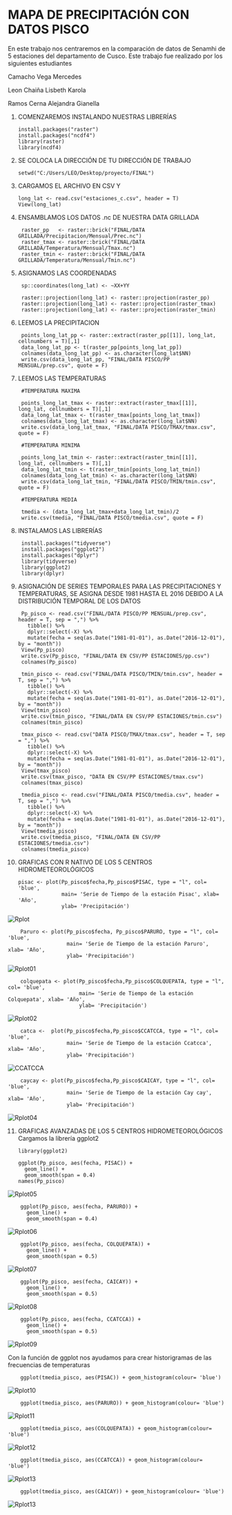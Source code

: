 # MAPA DE PRECIPITACIÓN CON DATOS PISCO
En este trabajo nos centraremos en la comparación de datos de Senamhi de 5 estaciones del departamento de Cusco. Este trabajo fue realizado por los siguientes estudiantes

Camacho Vega Mercedes

Leon Chaiña Lisbeth Karola

Ramos Cerna Alejandra Gianella

1. COMENZAREMOS INSTALANDO NUESTRAS LIBRERÍAS
  
       install.packages("raster")
       install.packages("ncdf4")
       library(raster)
       library(ncdf4)

2. SE COLOCA LA DIRECCIÓN DE TU DIRECCIÓN DE TRABAJO

       setwd("C:/Users/LEO/Desktop/proyecto/FINAL")
3. CARGAMOS EL ARCHIVO EN CSV Y 

       long_lat <- read.csv("estaciones_c.csv", header = T)
       View(long_lat)
4. ENSAMBLAMOS LOS DATOS .nc DE NUESTRA DATA GRILLADA

        raster_pp   <- raster::brick("FINAL/DATA GRILLADA/Precipitacion/Mensual/Prec.nc")
        raster_tmax <- raster::brick("FINAL/DATA GRILLADA/Temperatura/Mensual/Tmax.nc")
        raster_tmin <- raster::brick("FINAL/DATA GRILLADA/Temperatura/Mensual/Tmin.nc")

5. ASIGNAMOS LAS COORDENADAS

        sp::coordinates(long_lat) <- ~XX+YY

        raster::projection(long_lat) <- raster::projection(raster_pp)
        raster::projection(long_lat) <- raster::projection(raster_tmax)
        raster::projection(long_lat) <- raster::projection(raster_tmin)

6. LEEMOS LA PRECIPITACION

        points_long_lat_pp <- raster::extract(raster_pp[[1]], long_lat, cellnumbers = T)[,1]
        data_long_lat_pp <- t(raster_pp[points_long_lat_pp])
        colnames(data_long_lat_pp) <- as.character(long_lat$NN)
        write.csv(data_long_lat_pp, "FINAL/DATA PISCO/PP MENSUAL/prep.csv", quote = F)

7. LEEMOS LAS TEMPERATURAS

        #TEMPERATURA MAXIMA

        points_long_lat_tmax <- raster::extract(raster_tmax[[1]], long_lat, cellnumbers = T)[,1]
        data_long_lat_tmax <- t(raster_tmax[points_long_lat_tmax])
        colnames(data_long_lat_tmax) <- as.character(long_lat$NN)
        write.csv(data_long_lat_tmax, "FINAL/DATA PISCO/TMAX/tmax.csv", quote = F)

        #TEMPERATURA MINIMA

        points_long_lat_tmin <- raster::extract(raster_tmin[[1]], long_lat, cellnumbers = T)[,1]
        data_long_lat_tmin <- t(raster_tmin[points_long_lat_tmin])
        colnames(data_long_lat_tmin) <- as.character(long_lat$NN)
        write.csv(data_long_lat_tmin, "FINAL/DATA PISCO/TMIN/tmin.csv", quote = F)

        #TEMPERATURA MEDIA

        tmedia <- (data_long_lat_tmax+data_long_lat_tmin)/2
        write.csv(tmedia, "FINAL/DATA PISCO/tmedia.csv", quote = F)

8. INSTALAMOS LAS LIBRERÍAS

        install.packages("tidyverse")
        install.packages("ggplot2")
        install.packages("dplyr")
        library(tidyverse)
        library(ggplot2)
        library(dplyr)
        
9. ASIGNACIÓN DE SERIES TEMPORALES PARA LAS PRECIPITACIONES Y TEMPERATURAS, SE ASIGNA DESDE 1981 HASTA EL 2016 DEBIDO A LA DISTRIBUCIÓN TEMPORAL DE LOS DATOS

        Pp_pisco <- read.csv("FINAL/DATA PISCO/PP MENSUAL/prep.csv", header = T, sep = ",") %>%
          tibble() %>%
          dplyr::select(-X) %>%
          mutate(fecha = seq(as.Date("1981-01-01"), as.Date("2016-12-01"), by = "month"))
        View(Pp_pisco)
        write.csv(Pp_pisco, "FINAL/DATA EN CSV/PP ESTACIONES/pp.csv")
        colnames(Pp_pisco)

        tmin_pisco <- read.csv("FINAL/DATA PISCO/TMIN/tmin.csv", header = T, sep = ",") %>%
          tibble() %>%
          dplyr::select(-X) %>%
          mutate(fecha = seq(as.Date("1981-01-01"), as.Date("2016-12-01"), by = "month"))
        View(tmin_pisco)
        write.csv(tmin_pisco, "FINAL/DATA EN CSV/PP ESTACIONES/tmin.csv")
        colnames(tmin_pisco)

        tmax_pisco <- read.csv("DATA PISCO/TMAX/tmax.csv", header = T, sep = ",") %>%
          tibble() %>%
          dplyr::select(-X) %>%
          mutate(fecha = seq(as.Date("1981-01-01"), as.Date("2016-12-01"), by = "month"))
        View(tmax_pisco)
        write.csv(tmax_pisco, "DATA EN CSV/PP ESTACIONES/tmax.csv")
        colnames(tmax_pisco)

        tmedia_pisco <- read.csv("FINAL/DATA PISCO/tmedia.csv", header = T, sep = ",") %>%
          tibble() %>%
          dplyr::select(-X) %>%
          mutate(fecha = seq(as.Date("1981-01-01"), as.Date("2016-12-01"), by = "month"))
        View(tmedia_pisco)
        write.csv(tmedia_pisco, "FINAL/DATA EN CSV/PP ESTACIONES/tmedia.csv")
        colnames(tmedia_pisco)
        
10. GRAFICAS CON R NATIVO DE LOS 5 CENTROS HIDROMETEOROLÓGICOS

        pisac <- plot(Pp_pisco$fecha,Pp_pisco$PISAC, type = "l", col= 'blue',
                      main= 'Serie de Tiempo de la estación Pisac', xlab= 'Año',
                      ylab= 'Precipitación')
![Rplot](https://user-images.githubusercontent.com/77855207/107093083-a8570380-67d2-11eb-9b43-c75ceefe0bc4.png)

        Paruro <- plot(Pp_pisco$fecha, Pp_pisco$PARURO, type = "l", col= 'blue',
                       main= 'Serie de Tiempo de la estación Paruro', xlab= 'Año',
                       ylab= 'Precipitación')
![Rplot01](https://user-images.githubusercontent.com/77855207/107093144-c0c71e00-67d2-11eb-897d-ca071962eafc.png)

        colquepata <- plot(Pp_pisco$fecha,Pp_pisco$COLQUEPATA, type = "l", col= 'blue',
                           main= 'Serie de Tiempo de la estación Colquepata', xlab= 'Año',
                           ylab= 'Precipitación')
![Rplot02](https://user-images.githubusercontent.com/77855207/107093489-51056300-67d3-11eb-8c33-90ee9f0eb9eb.png)

        catca <-  plot(Pp_pisco$fecha,Pp_pisco$CCATCCA, type = "l", col= 'blue',
                       main= 'Serie de Tiempo de la estación Ccatcca', xlab= 'Año',
                       ylab= 'Precipitación')
![CCATCCA](https://user-images.githubusercontent.com/77855207/107093233-e6542780-67d2-11eb-9fcb-f64554447656.png)

        caycay <- plot(Pp_pisco$fecha,Pp_pisco$CAICAY, type = "l", col= 'blue',
                       main= 'Serie de Tiempo de la estación Cay cay', xlab= 'Año',
                       ylab= 'Precipitación')
![Rplot04](https://user-images.githubusercontent.com/77855207/107093550-6da19b00-67d3-11eb-9dfe-f3ec9e07cffa.png)

11. GRAFICAS AVANZADAS DE LOS 5 CENTROS HIDROMETEOROLÓGICOS
Cargamos la librería ggplot2

        library(ggplot2)

        ggplot(Pp_pisco, aes(fecha, PISAC)) +
          geom_line() +
          geom_smooth(span = 0.4)
        names(Pp_pisco)
![Rplot05](https://user-images.githubusercontent.com/77855207/107094339-d6d5de00-67d4-11eb-8849-e7f59002a840.png)

        ggplot(Pp_pisco, aes(fecha, PARURO)) +
          geom_line() +
          geom_smooth(span = 0.4)
![Rplot06](https://user-images.githubusercontent.com/77855207/107094024-50210100-67d4-11eb-8b10-859c956ba309.png)

        ggplot(Pp_pisco, aes(fecha, COLQUEPATA)) +
          geom_line() +
          geom_smooth(span = 0.5)
![Rplot07](https://user-images.githubusercontent.com/77855207/107094095-6dee6600-67d4-11eb-8b0c-9e0b5790c19f.png)
 
        ggplot(Pp_pisco, aes(fecha, CAICAY)) +
          geom_line() +
          geom_smooth(span = 0.5)
![Rplot08](https://user-images.githubusercontent.com/77855207/107094138-852d5380-67d4-11eb-89e2-bbb0c74596cb.png)

        ggplot(Pp_pisco, aes(fecha, CCATCCA)) +
          geom_line() +
          geom_smooth(span = 0.5)
![Rplot09](https://user-images.githubusercontent.com/77855207/107094197-9bd3aa80-67d4-11eb-952c-2cd1d1abacd3.png)

Con la función de ggplot nos ayudamos para crear historigramas de las frecuencias de temperaturas

        ggplot(tmedia_pisco, aes(PISAC)) + geom_histogram(colour= 'blue')
![Rplot10](https://user-images.githubusercontent.com/77855207/107097515-1bfd0e80-67db-11eb-9300-da919f603126.png)
 
        ggplot(tmedia_pisco, aes(PARURO)) + geom_histogram(colour= 'blue')
![Rplot11](https://user-images.githubusercontent.com/77855207/107097749-a3e31880-67db-11eb-9f61-bcdcf6b24527.png)

        ggplot(tmedia_pisco, aes(COLQUEPATA)) + geom_histogram(colour= 'blue')
![Rplot12](https://user-images.githubusercontent.com/77855207/107097878-f8869380-67db-11eb-97d3-966c5ad768c3.png)
       
        ggplot(tmedia_pisco, aes(CCATCCA)) + geom_histogram(colour= 'blue')      
![Rplot13](https://user-images.githubusercontent.com/77855207/107097931-0e945400-67dc-11eb-81ab-5c9e0f9f5971.png)

        ggplot(tmedia_pisco, aes(CAICAY)) + geom_histogram(colour= 'blue')
![Rplot13](https://user-images.githubusercontent.com/77855207/107097931-0e945400-67dc-11eb-81ab-5c9e0f9f5971.png)  


